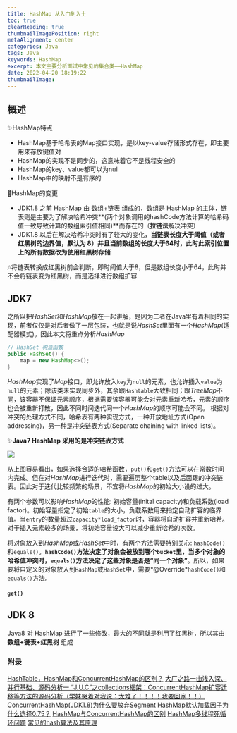 ```yaml
---
title: HashMap 从入门到入土
toc: true
clearReading: true
thumbnailImagePosition: right
metaAlignment: center
categories: Java
tags: Java
keywords: HashMap
excerpt: 本文主要分析面试中常见的集合类——HashMap
date: 2022-04-20 18:19:22
thumbnailImage:
---
```

<!-- toc -->

## 概述

:sparkles:HashMap特点

- HashMap基于哈希表的Map接口实现，是以key-value存储形式存在，即主要用来存放键值对
- HashMap的实现不是同步的，这意味着它不是线程安全的
- HashMap的key、value都可以为null
- HashMap中的映射不是有序的

:notebook:HashMap的变更

- JDK1.8 之前 HashMap 由 数组+链表 组成的，数组是 HashMap 的主体，链表则是主要为了解决哈希冲突**(两个对象调用的hashCode方法计算的哈希码值一致导致计算的数组索引值相同)**而存在的（**拉链法**解决冲突）
- JDK1.8 以后在解决哈希冲突时有了较大的变化，**当链表长度大于阈值（或者红黑树的边界值，默认为 8）并且当前数组的长度大于64时，此时此索引位置上的所有数据改为使用红黑树存储**

:notes:将链表转换成红黑树前会判断，即时阈值大于8，但是数组长度小于64，此时并不会将链表变为红黑树，而是选择进行数组扩容

## JDK7

之所以把*HashSet*和*HashMap*放在一起讲解，是因为二者在Java里有着相同的实现，前者仅仅是对后者做了一层包装，也就是说*HashSet*里面有一个*HashMap*(适配器模式)。因此本文将重点分析*HashMap*

```java
// HashSet 构造函数
public HashSet() {
    map = new HashMap<>();
}
```

*HashMap*实现了*Map*接口，即允许放入`key`为`null`的元素，也允许插入`value`为`null`的元素；除该类未实现同步外，其余跟`Hashtable`大致相同；跟*TreeMap*不同，该容器不保证元素顺序，根据需要该容器可能会对元素重新哈希，元素的顺序也会被重新打散，因此不同时间迭代同一个*HashMap*的顺序可能会不同。 根据对冲突的处理方式不同，哈希表有两种实现方式，一种开放地址方式(Open addressing)，另一种是冲突链表方式(Separate chaining with linked lists)。

:sparkles:**Java7 HashMap 采用的是冲突链表方式**

![](https://cdn.jsdelivr.net/gh/pineapple-man/blogImage@main/img/java/jcf/jcf-HashMap.png)

从上图容易看出，如果选择合适的哈希函数，`put()`和`get()`方法可以在常数时间内完成。但在对*HashMap*进行迭代时，需要遍历整个table以及后面跟的冲突链表。因此对于迭代比较频繁的场景，不宜将*HashMap*的初始大小设的过大。

有两个参数可以影响*HashMap*的性能: 初始容量(inital capacity)和负载系数(load factor)。初始容量指定了初始`table`的大小，负载系数用来指定自动扩容的临界值。当`entry`的数量超过`capacity*load_factor`时，容器将自动扩容并重新哈希。对于插入元素较多的场景，将初始容量设大可以减少重新哈希的次数。

将对象放入到*HashMap*或*HashSet*中时，有两个方法需要特别关心: `hashCode()`和`equals()`。**`hashCode()`方法决定了对象会被放到哪个`bucket`里，当多个对象的哈希值冲突时，`equals()`方法决定了这些对象是否是“同一个对象”**。所以，如果要将自定义的对象放入到`HashMap`或`HashSet`中，需要*@Override*`hashCode()`和`equals()`方法。

#### `get()`











## JDK 8

Java8 对 HashMap 进行了一些修改，最大的不同就是利用了红黑树，所以其由 **数组+链表+红黑树** 组成



### 附录
[HashTable，HashMap和ConcurrentHashMap的区别？](https://blog.csdn.net/weixin_43718267/article/details/89419899)
[大厂之路一由浅入深、并行基础、源码分析一 “J.U.C”之collections框架：ConcurrentHashMap扩容迁移等方法的源码分析（学妹哭着对我说：太难了！！！！我要回家！！）](https://blog.csdn.net/wwj17647590781/article/details/118151008?spm=1001.2014.3001.5501)
[ConcurrentHashMap(JDK1.8)为什么要放弃Segment](https://blog.csdn.net/mian_csdn/article/details/70185104)
[HashMap默认加载因子为什么选择0.75？](https://www.cnblogs.com/aspirant/p/11470928.html)
[HashMap与ConcurrentHashMap的区别](https://www.cnblogs.com/signheart/p/21d463eebb54f3e9139da3d43ee7bfda.html)
[HashMap多线程死循环问题](https://blog.csdn.net/xuefeng0707/article/details/40797085)
[常见的hash算法及其原理](https://blog.csdn.net/Beyond_2016/article/details/81286360)